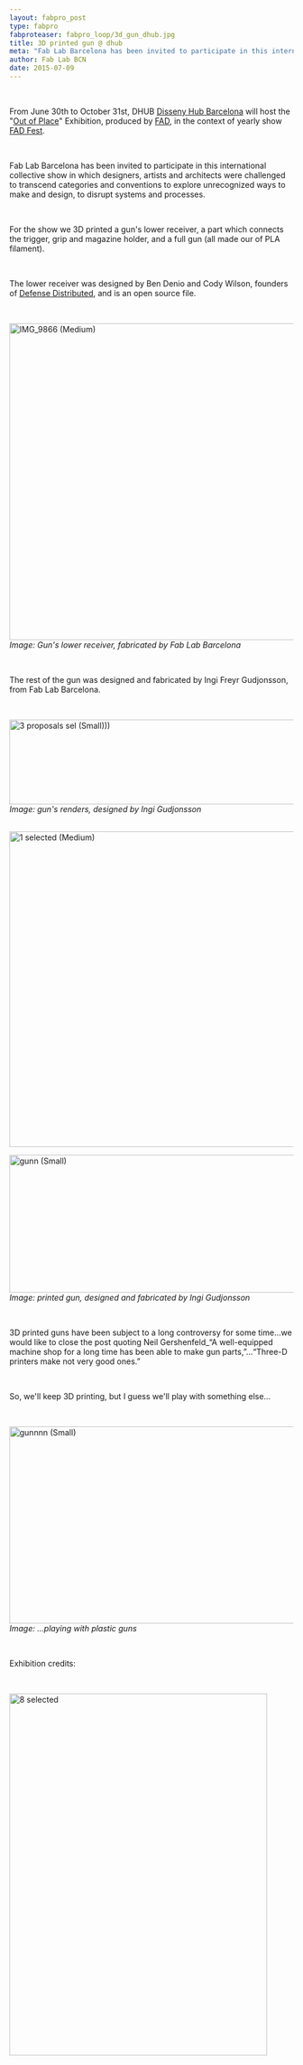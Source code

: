```yaml
---
layout: fabpro_post
type: fabpro
fabproteaser: fabpro_loop/3d_gun_dhub.jpg
title: 3D printed gun @ dhub
meta: "Fab Lab Barcelona has been invited to participate in this international collective show in which designers, artists and architects were challenged to transcend categories and conventions to explore unrecognized ways to make and design, to disrupt systems and processes."
author: Fab Lab BCN
date: 2015-07-09
---
```

<br>

From June 30th to October 31st, DHUB <a href="https://www.google.es/maps/place/FAD.+Foment+de+les+Arts+i+del+Disseny/@41.402569,2.188104,17z/data=!3m1!4b1!4m6!1m3!3m2!1s0x0000000000000000:0x42579be23f1ad740!2sFAD.+Foment+de+les+Arts+i+del+Disseny!3m1!1s0x0000000000000000:0x42579be23f1ad740?hl=es" target="_blank">Disseny Hub Barcelona</a> will host the "<a href="http://fadfest.cat/website/exposicio-fora-de-lloc-2/?lang=en">Out of Place</a>" Exhibition, produced by <a href="http://www.fad.cat/">FAD</a>, in the context of yearly show <a href="http://fadfest.cat/website/?lang=en">FAD Fest</a>.

<br>

Fab Lab Barcelona has been invited to participate in this international collective show in which designers, artists and architects were challenged to transcend categories and conventions to explore unrecognized ways to make and design, to disrupt systems and processes.

<br>

For the show we 3D printed a gun's lower receiver, a part which connects the trigger, grip and magazine holder, and a full gun (all made our of PLA filament).

<br>

The lower receiver was designed by Ben Denio and Cody Wilson, founders of <a href="https://defdist.org">Defense Distributed</a>, and is an open source file.

<br>

<a href="http://old.fablabbcn.org/wp-content/uploads/2015/07/IMG_9866-Medium.jpg"><img class="  wp-image-6590 alignnone" src="http://old.fablabbcn.org/wp-content/uploads/2015/07/IMG_9866-Medium.jpg" alt="IMG_9866 (Medium)" width="736" height="561" /></a>
<em>Image: Gun's lower receiver, fabricated by Fab Lab Barcelona</em>

<br>

The rest of the gun was designed and fabricated by Ingi Freyr Gudjonsson, from Fab Lab Barcelona.

<br>

<a href="http://old.fablabbcn.org/wp-content/uploads/2015/07/3-proposals-sel-Small1.jpg"><img class="  wp-image-6598 alignnone" src="http://old.fablabbcn.org/wp-content/uploads/2015/07/3-proposals-sel-Small1.jpg" alt="3 proposals sel (Small)))" width="742" height="150" /></a><em>Image: gun's renders, designed by Ingi Gudjonsson </em>

<br>

<a href="http://old.fablabbcn.org/wp-content/uploads/2015/07/IMG_9866-Medium.jpg">
</a><a href="http://old.fablabbcn.org/wp-content/uploads/2015/07/1-selected-Medium.jpg"><img class="  wp-image-6614 alignnone" src="http://old.fablabbcn.org/wp-content/uploads/2015/07/1-selected-Medium.jpg" alt="1 selected (Medium)" width="819" height="559" /></a>

<br>

<a href="http://old.fablabbcn.org/wp-content/uploads/2015/07/gunn-Small.jpg"><img class="  wp-image-6595 alignnone" src="http://old.fablabbcn.org/wp-content/uploads/2015/07/gunn-Small.jpg" alt="gunn (Small)" width="726" height="244" /></a><em>Image: printed gun, designed and fabricated by Ingi Gudjonsson </em>

<br>

3D printed guns have been subject to a long controversy for some time...we would like to close the post quoting Neil Gershenfeld_“A well-equipped machine shop for a long time has been able to make gun parts,”...“Three-D printers make not very good ones.”

<br>

So, we'll keep 3D printing, but I guess we'll play with something else...

<br>

<a href="http://old.fablabbcn.org/wp-content/uploads/2015/07/gunnnn-Small.jpg"><img class="  wp-image-6596 alignnone" src="http://old.fablabbcn.org/wp-content/uploads/2015/07/gunnnn-Small.jpg" alt="gunnnn (Small)" width="728" height="349" /></a><em>Image: ...playing with plastic guns</em>

<br>

Exhibition credits:

<br>

<a href="http://old.fablabbcn.org/wp-content/uploads/2015/07/8-selected.jpg"><img class="  wp-image-6615 alignnone" src="http://old.fablabbcn.org/wp-content/uploads/2015/07/8-selected.jpg" alt="8 selected" width="457" height="641" /></a>
